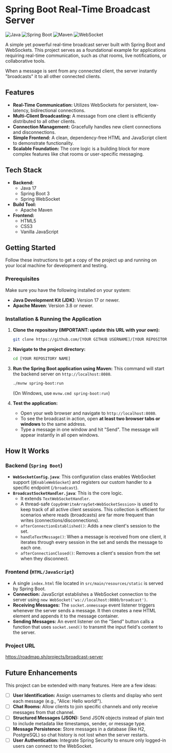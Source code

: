 # Spring Boot Real-Time Broadcast Server

![Java](https://img.shields.io/badge/Java-17+-ED8B00?style=for-the-badge&logo=openjdk&logoColor=white)
![Spring Boot](https://img.shields.io/badge/Spring_Boot-3.x-6DB33F?style=for-the-badge&logo=spring&logoColor=white)
![Maven](https://img.shields.io/badge/Maven-3.8+-C71A36?style=for-the-badge&logo=apache-maven&logoColor=white)
![WebSocket](https://img.shields.io/badge/WebSocket-Supported-blue?style=for-the-badge&logo=databricks&logoColor=white)

A simple yet powerful real-time broadcast server built with Spring Boot and WebSockets. This project serves as a foundational example for applications requiring real-time communication, such as chat rooms, live notifications, or collaborative tools.

When a message is sent from any connected client, the server instantly "broadcasts" it to all other connected clients.

## Features

- **Real-Time Communication:** Utilizes WebSockets for persistent, low-latency, bidirectional connections.
- **Multi-Client Broadcasting:** A message from one client is efficiently distributed to all other clients.
- **Connection Management:** Gracefully handles new client connections and disconnections.
- **Simple Frontend:** A clean, dependency-free HTML and JavaScript client to demonstrate functionality.
- **Scalable Foundation:** The core logic is a building block for more complex features like chat rooms or user-specific messaging.

## Tech Stack

- **Backend:**
    - Java 17
    - Spring Boot 3
    - Spring WebSocket
- **Build Tool:**
    - Apache Maven
- **Frontend:**
    - HTML5
    - CSS3
    - Vanilla JavaScript

## Getting Started

Follow these instructions to get a copy of the project up and running on your local machine for development and testing.

### Prerequisites

Make sure you have the following installed on your system:
- **Java Development Kit (JDK)**: Version 17 or newer.
- **Apache Maven**: Version 3.8 or newer.

### Installation & Running the Application

1.  **Clone the repository (IMPORTANT: update this URL with your own):**
    ```sh
    git clone https://github.com/[YOUR GITHUB USERNAME]/[YOUR REPOSITORY NAME].git
    ```

2.  **Navigate to the project directory:**
    ```sh
    cd [YOUR REPOSITORY NAME]
    ```

3.  **Run the Spring Boot application using Maven:**
    This command will start the backend server on `http://localhost:8080`.
    ```sh
    ./mvnw spring-boot:run
    ```
    (On Windows, use `mvnw.cmd spring-boot:run`)

4.  **Test the application:**
    - Open your web browser and navigate to `http://localhost:8080`.
    - To see the broadcast in action, open **at least two browser tabs or windows** to the same address.
    - Type a message in one window and hit "Send". The message will appear instantly in all open windows.

## How It Works

### Backend (`Spring Boot`)

- **`WebSocketConfig.java`**: This configuration class enables WebSocket support (`@EnableWebSocket`) and registers our custom handler to a specific endpoint (`/broadcast`).
- **`BroadcastSocketHandler.java`**: This is the core logic.
    - It extends `TextWebSocketHandler`.
    - A thread-safe `CopyOnWriteArraySet<WebSocketSession>` is used to keep track of all active client sessions. This collection is efficient for scenarios where reads (broadcasts) are far more frequent than writes (connections/disconnections).
    - `afterConnectionEstablished()`: Adds a new client's session to the set.
    - `handleTextMessage()`: When a message is received from one client, it iterates through every session in the set and sends the message to each one.
    - `afterConnectionClosed()`: Removes a client's session from the set when they disconnect.

### Frontend (`HTML/JavaScript`)

- A single `index.html` file located in `src/main/resources/static` is served by Spring Boot.
- **Connection:** JavaScript establishes a WebSocket connection to the server using `new WebSocket('ws://localhost:8080/broadcast')`.
- **Receiving Messages:** The `socket.onmessage` event listener triggers whenever the server sends a message. It then creates a new HTML element and appends it to the message container.
- **Sending Messages:** An event listener on the "Send" button calls a function that uses `socket.send()` to transmit the input field's content to the server.

### Project URL 
https://roadmap.sh/projects/broadcast-server

## Future Enhancements

This project can be extended with many features. Here are a few ideas:

- [ ] **User Identification:** Assign usernames to clients and display who sent each message (e.g., "Alice: Hello world!").
- [ ] **Chat Rooms:** Allow clients to join specific channels and only receive messages from that channel.
- [ ] **Structured Messages (JSON):** Send JSON objects instead of plain text to include metadata like timestamps, sender, or message type.
- [ ] **Message Persistence:** Store messages in a database (like H2, PostgreSQL) so chat history is not lost when the server restarts.
- [ ] **User Authentication:** Integrate Spring Security to ensure only logged-in users can connect to the WebSocket.

